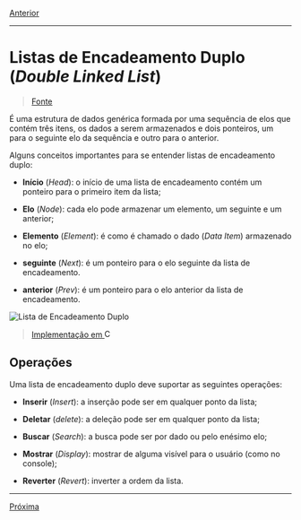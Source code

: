 [Anterior](./05-simpleLL.md)

---

# Listas de Encadeamento Duplo (_Double Linked List_)

> [Fonte](https://www.tutorialspoint.com/data_structures_algorithms/doubly_linked_list_algorithm.htm)

É uma estrutura de dados genérica formada por uma sequência de elos que contém três itens, os dados a serem armazenados e dois ponteiros, um para o seguinte elo da sequência e outro para o anterior.

Alguns conceitos importantes para se entender listas de encadeamento duplo:

- **Início** (_Head_): o início de uma lista de encadeamento contém um ponteiro para o primeiro item da lista;

- **Elo** (_Node_): cada elo pode armazenar um elemento, um seguinte e um anterior;

- **Elemento** (_Element_): é como é chamado o dado (_Data Item_) armazenado no elo;

- **seguinte** (_Next_): é um ponteiro para o elo seguinte da lista de encadeamento.

- **anterior** (_Prev_): é um ponteiro para o elo anterior da lista de encadeamento.

![Lista de Encadeamento Duplo](https://www.tutorialspoint.com/data_structures_algorithms/images/doubly_linked_list.jpg "Exemplo Lista de Encadeamento Duplo")

> [Implementação em <img alt="C" src="https://raw.github.com/newtmagalhaes/Aprendendo-Linguagens/master/images/logos/c.svg?sanitize=true" width="15">](../../ImplementationInC/02-doubleLL.c)

## Operações

Uma lista de encadeamento duplo deve suportar as seguintes operações:

- **Inserir** (_Insert_): a inserção pode ser em qualquer ponto da lista;

- **Deletar** (_delete_): a deleção pode ser em qualquer ponto da lista;

- **Buscar** (_Search_): a busca pode ser por dado ou pelo enésimo elo;

- **Mostrar** (_Display_): mostrar de alguma visível para o usuário (como no console);

- **Reverter** (_Revert_): inverter a ordem da lista.

---

[Próxima](./07-circularLL.md)
